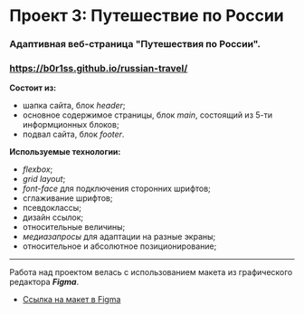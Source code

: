 # Проект 3: Путешествие по России


### Адаптивная веб-страница "Путешествия по России". 
### https://b0r1ss.github.io/russian-travel/


**Состоит из:**

- шапка сайта, блок _header_;
- основное содержимое страницы, блок _main_, состоящий из 5-ти информционных блоков;
- подвал сайта, блок _footer_.

**Используемые технологии:**

- _flexbox_;
- _grid layout_;
- _font-face_ для подключения сторонних шрифтов;
- сглаживание шрифтов;
- псевдоклассы;
- дизайн ссылок;
- относительные величины;
- _медиазапросы_ для адаптации на разные экраны;
- относительное и абсолютное позиционирование;

---

Работа над проектом велась с использованием макета из графического редактора **_Figma_**.
* [Ссылка на макет в Figma](https://www.figma.com/file/5S2WSbEFL6awjVWJ0NWL8Q/Sprint-3_-Russia-_-desktop-mobile?node-id=28503%3A0)



